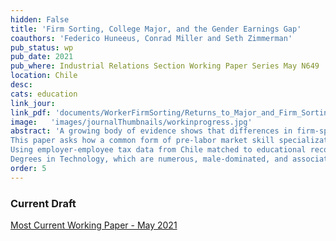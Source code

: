 ```yaml
---
hidden: False
title: 'Firm Sorting, College Major, and the Gender Earnings Gap'
coauthors: 'Federico Huneeus, Conrad Miller and Seth Zimmerman'
pub_status: wp
pub_date: 2021
pub_where: Industrial Relations Section Working Paper Series May N649
location: Chile
desc:
cats: education
link_jour:
link_pdf: 'documents/WorkerFirmSorting/Returns_to_Major_and_Firm_Sorting.pdf'
image:   'images/journalThumbnails/workinprogress.jpg'
abstract: 'A growing body of evidence shows that differences in firm-specific pay premiums account for a large share of the gender pay gap.  
This paper asks how a common form of pre-labor market skill specialization, college major, mediates access to high-paying firms, and what this means for the gender earnings gap.  
Using employer-employee tax data from Chile matched to educational records, we show that differences in college major account for more than two-thirds of the firm contribution to the gender earnings gap among college admits.  
Degrees in Technology, which are numerous, male-dominated, and associated with high firm premiums, drive these effects.'
order: 5
---
```



### Current Draft

[Most Current Working Paper - May 2021](../work/documents/WorkerFirmSorting/Returns_to_Major_and_Firm_Sorting.pdf)
